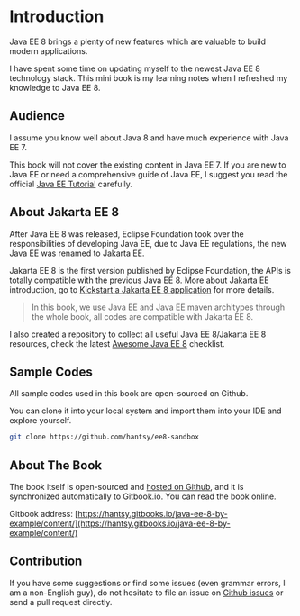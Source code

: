 # Introduction

Java EE 8 brings a plenty of new features which are valuable to build modern applications.

I have spent some time on updating myself to the newest Java EE 8 technology stack. This mini book is my learning notes when I refreshed my knowledge to Java EE 8. 

## Audience 

I assume you know well about Java 8 and have much experience with Java EE 7. 

This book will not cover the existing content in Java EE 7. If you are new to Java EE or need a comprehensive guide of Java EE, I suggest you read the official [Java EE Tutorial](https://javaee.github.io/tutorial/) carefully.



## About Jakarta EE 8

After  Java EE 8 was released, Eclipse Foundation took over the responsibilities of developing Java EE, due to Java EE regulations, the new Java EE was renamed to Jakarta EE. 

Jakarta EE 8 is the first version published by Eclipse Foundation, the APIs is totally compatible with the previous Java EE 8.  More about Jakarta EE introduction, go to [Kickstart a Jakarta EE 8 application](https://hantsy.github.io/jakartaee8-starter-boilerplate/) for more details.

> In this book, we use Java EE  and Java EE maven architypes through the whole book, all codes are compatible with Jakarta EE 8. 

I also created a repository to collect all useful Java EE 8/Jakarta EE 8 resources, check the latest [Awesome Java EE 8](https://github.com/hantsy/awesome-javaee8) checklist.

## Sample Codes

All sample codes used in this book are open-sourced on Github. 

You can clone it into your local system and import them into your IDE and explore yourself.

```bash
git clone https://github.com/hantsy/ee8-sandbox
```



## About The Book

The book itself is open-sourced and [hosted on Github](https://github.com/hantsy/javaee8-by-example-gitbook), and it is synchronized automatically to Gitbook.io.  You can read the book online.

Gitbook address:  [https://hantsy.gitbooks.io/java-ee-8-by-example/content/](https://hantsy.gitbooks.io/java-ee-8-by-example/content/)



## Contribution

If you have some suggestions or find some issues \(even grammar errors, I am a non-English guy\), do not hesitate to file an issue on [Github issues](https://github.com/hantsy/javaee8-by-example-gitbook/issues) or send a pull request directly.

